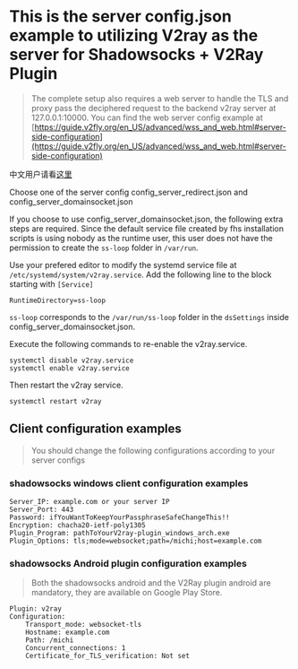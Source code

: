 # This is the server config.json example to utilizing V2ray as the server for Shadowsocks + V2Ray Plugin

> The complete setup also requires a web server to handle the TLS and proxy pass the deciphered request to the backend v2ray server at 127.0.0.1:10000.
> You can find the web server config example at [https://guide.v2fly.org/en_US/advanced/wss_and_web.html#server-side-configuration](https://guide.v2fly.org/en_US/advanced/wss_and_web.html#server-side-configuration)

中文用户请看[这里](./README-CN.md)

Choose one of the server config config_server_redirect.json and config_server_domainsocket.json

If you choose to use config_server_domainsocket.json, the following extra steps are required. Since the default service file created by fhs installation scripts is using nobody as the runtime user, this user does not have the permission to create the `ss-loop` folder in `/var/run`.

Use your prefered editor to modify the systemd service file at `/etc/systemd/system/v2ray.service`.
Add the following line to the block starting with `[Service]`

```properties
RuntimeDirectory=ss-loop
```

`ss-loop` corresponds to the `/var/run/ss-loop` folder in the `dsSettings` inside config_server_domainsocket.json.

Execute the following commands to re-enable the v2ray.service.

```shell
systemctl disable v2ray.service
systemctl enable v2ray.service
```

Then restart the v2ray service.

```shell
systemctl restart v2ray
```

## Client configuration examples

> You should change the following configurations according to your server configs

### shadowsocks windows client configuration examples

```properties
Server_IP: example.com or your server IP
Server_Port: 443
Password: ifYouWantToKeepYourPassphraseSafeChangeThis!!
Encryption: chacha20-ietf-poly1305
Plugin_Program: pathToYourV2ray-plugin_windows_arch.exe
Plugin_Options: tls;mode=websocket;path=/michi;host=example.com
```

### shadowsocks Android plugin configuration examples

> Both the shadowsocks android and the V2Ray plugin android are mandatory, they are available on Google Play Store.

```properties
Plugin: v2ray
Configuration:
    Transport_mode: websocket-tls
    Hostname: example.com
    Path: /michi
    Concurrent_connections: 1
    Certificate_for_TLS_verification: Not set
```
